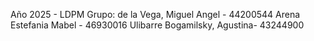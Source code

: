 Año 2025 - LDPM
Grupo:
de la Vega, Miguel Angel - 44200544
Arena Estefania Mabel - 46930016
Ulibarre Bogamilsky, Agustina- 43244900
